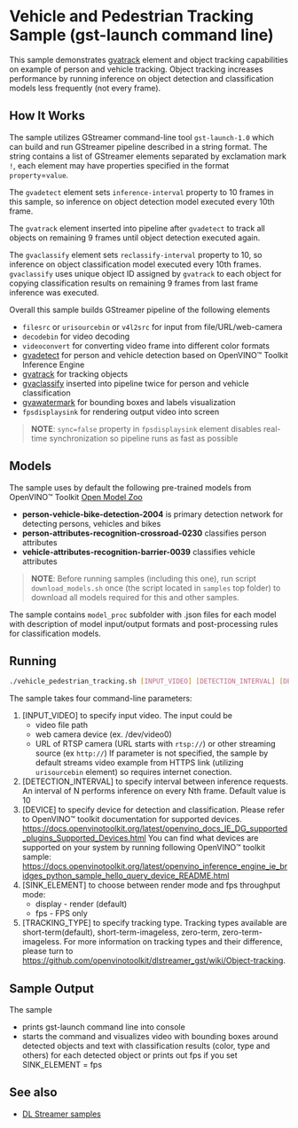 # Vehicle and Pedestrian Tracking Sample (gst-launch command line)

This sample demonstrates [gvatrack](https://github.com/openvinotoolkit/dlstreamer_gst/wiki/gvatrack) element and object tracking capabilities on example of person and vehicle tracking. Object tracking increases performance by running inference on object detection and classification models less frequently (not every frame).

## How It Works
The sample utilizes GStreamer command-line tool `gst-launch-1.0` which can build and run GStreamer pipeline described in a string format.
The string contains a list of GStreamer elements separated by exclamation mark `!`, each element may have properties specified in the format `property`=`value`.

The `gvadetect` element sets `inference-interval` property to 10 frames in this sample, so inference on object detection model executed every 10th frame.

The `gvatrack` element inserted into pipeline after `gvadetect` to track all objects on remaining 9 frames until object detection executed again.

The `gvaclassify` element sets `reclassify-interval` property to 10, so inference on object classification model executed every 10th frames. `gvaclassify` uses unique object ID assigned by `gvatrack` to each object for copying classification results on remaining 9 frames from last frame inference was executed.

Overall this sample builds GStreamer pipeline of the following elements
* `filesrc` or `urisourcebin` or `v4l2src` for input from file/URL/web-camera
* `decodebin` for video decoding
* `videoconvert` for converting video frame into different color formats
* [gvadetect](https://github.com/openvinotoolkit/dlstreamer_gst/wiki/gvadetect) for person and vehicle detection based on OpenVINO™ Toolkit Inference Engine
* [gvatrack](https://github.com/openvinotoolkit/dlstreamer_gst/wiki/gvatrack) for tracking objects
* [gvaclassify](https://github.com/openvinotoolkit/dlstreamer_gst/wiki/gvaclassify) inserted into pipeline twice for person and vehicle classification
* [gvawatermark](https://github.com/openvinotoolkit/dlstreamer_gst/wiki/gvawatermark) for bounding boxes and labels visualization
* `fpsdisplaysink` for rendering output video into screen
> **NOTE**: `sync=false` property in `fpsdisplaysink` element disables real-time synchronization so pipeline runs as fast as possible

## Models

The sample uses by default the following pre-trained models from OpenVINO™ Toolkit [Open Model Zoo](https://github.com/openvinotoolkit/open_model_zoo)
* __person-vehicle-bike-detection-2004__ is primary detection network for detecting persons, vehicles and bikes
*   __person-attributes-recognition-crossroad-0230__ classifies person attributes
*   __vehicle-attributes-recognition-barrier-0039__ classifies vehicle attributes

> **NOTE**: Before running samples (including this one), run script `download_models.sh` once (the script located in `samples` top folder) to download all models required for this and other samples.

The sample contains `model_proc` subfolder with .json files for each model with description of model input/output formats and post-processing rules for classification models.

## Running

```sh
./vehicle_pedestrian_tracking.sh [INPUT_VIDEO] [DETECTION_INTERVAL] [DEVICE] [SINK_ELEMENT] [TRACKING_TYPE]
```

The sample takes four command-line parameters:
1. [INPUT_VIDEO] to specify input video.
The input could be
    * video file path
    * web camera device (ex. /dev/video0)
    * URL of RTSP camera (URL starts with `rtsp://`) or other streaming source (ex `http://`)
If parameter is not specified, the sample by default streams video example from HTTPS link (utilizing `urisourcebin` element) so requires internet conection.
2. [DETECTION_INTERVAL] to specify interval between inference requests. An interval of N performs inference on every Nth frame. Default value is 10
3. [DEVICE] to specify device for detection and classification.
    Please refer to OpenVINO™ toolkit documentation for supported devices.
    https://docs.openvinotoolkit.org/latest/openvino_docs_IE_DG_supported_plugins_Supported_Devices.html
    You can find what devices are supported on your system by running following OpenVINO™ toolkit sample:
    https://docs.openvinotoolkit.org/latest/openvino_inference_engine_ie_bridges_python_sample_hello_query_device_README.html
4. [SINK_ELEMENT] to choose between render mode and fps throughput mode:
    * display - render (default)
    * fps - FPS only
5. [TRACKING_TYPE] to specify tracking type. 
    Tracking types available are short-term(default), short-term-imageless, zero-term, zero-term-imageless.
    For more information on tracking types and their difference, please turn to
    https://github.com/openvinotoolkit/dlstreamer_gst/wiki/Object-tracking.

## Sample Output

The sample
* prints gst-launch command line into console
* starts the command and visualizes video with bounding boxes around detected objects and text with classification results (color, type and others) for each detected object or prints out fps if you set SINK_ELEMENT = fps

## See also
* [DL Streamer samples](../../README.md)
